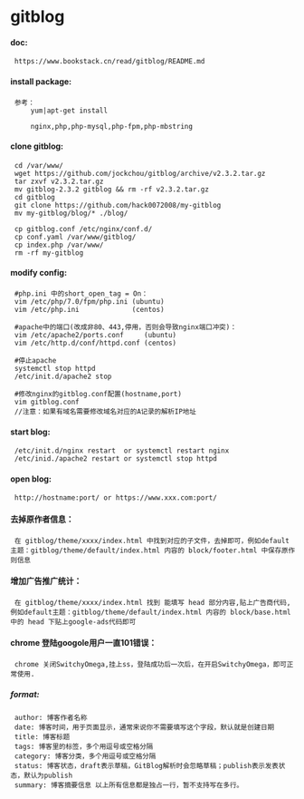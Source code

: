 # gitblog

#### doc:
     https://www.bookstack.cn/read/gitblog/README.md

#### install package:
     参考：
         yum|apt-get install
         
         nginx,php,php-mysql,php-fpm,php-mbstring

#### clone gitblog:
     cd /var/www/
     wget https://github.com/jockchou/gitblog/archive/v2.3.2.tar.gz
     tar zxvf v2.3.2.tar.gz
     mv gitblog-2.3.2 gitblog && rm -rf v2.3.2.tar.gz
     cd gitblog
     git clone https://github.com/hack0072008/my-gitblog
     mv my-gitblog/blog/* ./blog/
     
     cp gitblog.conf /etc/nginx/conf.d/
     cp conf.yaml /var/www/gitblog/
     cp index.php /var/www/
     rm -rf my-gitblog
     
#### modify config:
     #php.ini 中的short_open_tag = On：
     vim /etc/php/7.0/fpm/php.ini (ubuntu)
     vim /etc/php.ini             (centos)
     
     #apache中的端口(改成非80、443,停用，否则会导致nginx端口冲突)：
     vim /etc/apache2/ports.conf     (ubuntu)
     vim /etc/http.d/conf/httpd.conf (centos)
     
     #停止apache
     systemctl stop httpd
     /etc/init.d/apache2 stop
     
     #修改nginx的gitblog.conf配置(hostname,port)
     vim gitblog.conf
     //注意：如果有域名需要修改域名对应的A记录的解析IP地址

#### start blog:
     /etc/init.d/nginx restart  or systemctl restart nginx
     /etc/inid./apache2 restart or systemctl stop httpd

#### open blog:
     http://hostname:port/ or https://www.xxx.com:port/
     
#### 去掉原作者信息：
     在 gitblog/theme/xxxx/index.html 中找到对应的子文件，去掉即可，例如default主题：gitblog/theme/default/index.html 内容的 block/footer.html 中保存原作则信息

#### 增加广告推广统计：
     在 gitblog/theme/xxxx/index.html 找到 能填写 head 部分内容,贴上广告商代码, 例如default主题：gitblog/theme/default/index.html 内容的 block/base.html 中的 head 下贴上google-ads代码即可

#### chrome 登陆googole用户一直101错误：
     chrome 关闭SwitchyOmega,挂上ss，登陆成功后一次后，在开启SwitchyOmega，即可正常使用.
     
##### format:
     author: 博客作者名称 
     date: 博客时间，用于页面显示，通常来说你不需要填写这个字段，默认就是创建日期 
     title: 博客标题 
     tags: 博客里的标签，多个用逗号或空格分隔 
     category: 博客分类，多个用逗号或空格分隔 
     status: 博客状态，draft表示草稿，GitBlog解析时会忽略草稿；publish表示发表状态，默认为publish 
     summary: 博客摘要信息 以上所有信息都是独占一行，暂不支持写在多行。

